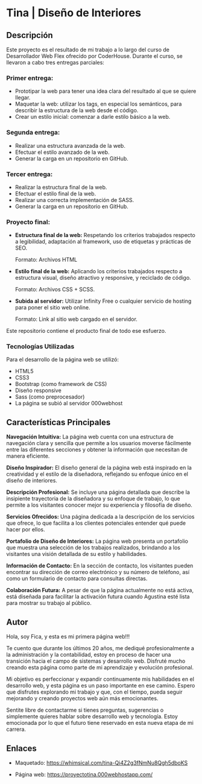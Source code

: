# Tina | Diseño de Interiores

## Descripción

Este proyecto es el resultado de mi trabajo a lo largo del curso de Desarrollador Web Flex ofrecido por CoderHouse. Durante el curso, se llevaron a cabo tres entregas parciales:

### Primer entrega: 
* Prototipar la web para tener una idea clara del resultado al que se quiere llegar.
* Maquetar la web: utilizar los tags, en especial los semánticos, para describir la estructura de la web desde el código.
* Crear un estilo inicial: comenzar a darle estilo básico a la web.

### Segunda entrega:
* Realizar una estructura avanzada de la web.
* Efectuar el estilo avanzado de la web.
* Generar la carga en un repositorio en GitHub.

### Tercer entrega:
* Realizar la estructura final de la web.
* Efectuar el estilo final de la web.
* Realizar una correcta implementación de SASS.
* Generar la carga en un repositorio en GitHub.

### Proyecto final:
* __Estructura final de la web:__ Respetando los criterios trabajados respecto a legibilidad, adaptación al framework, uso de etiquetas y prácticas de SEO.

    Formato: Archivos HTML

* __Estilo final de la web:__ Aplicando los criterios trabajados respecto a estructura visual, diseño atractivo y responsive, y reciclado de código.

    Formato: Archivos CSS + SCSS.

* __Subida al servidor:__ Utilizar Infinity Free o cualquier servicio de hosting para poner el sitio web online.

    Formato: Link al sitio web cargado en el servidor.


Este repositorio contiene el producto final de todo ese esfuerzo.

### Tecnologías Utilizadas

Para el desarrollo de la página web se utilizó: 

* HTML5
* CSS3
* Bootstrap (como framework de CSS)
* Diseño responsive 
* Sass (como preprocesador)
* La página se subió al servidor 000webhost

## Características Principales

__Navegación Intuitiva:__ La página web cuenta con una estructura de navegación clara y sencilla que permite a los usuarios moverse fácilmente entre las diferentes secciones y obtener la información que necesitan de manera eficiente.

__Diseño Inspirador:__ El diseño general de la página web está inspirado en la creatividad y el estilo de la diseñadora, reflejando su enfoque único en el diseño de interiores.

__Descripción Profesional:__ Se incluye una página detallada que describe la insipiente trayectoria de la diseñadora y su enfoque de trabajo, lo que permite a los visitantes conocer mejor su experiencia y filosofía de diseño.

__Servicios Ofrecidos:__ Una página dedicada a la descripción de los servicios que ofrece, lo que facilita a los clientes potenciales entender qué puede hacer por ellos.

__Portafolio de Diseño de Interiores:__ La página web presenta un portafolio que muestra una selección de los trabajos realizados, brindando a los visitantes una visión detallada de su estilo y habilidades.

__Información de Contacto:__ En la sección de contacto, los visitantes pueden encontrar su dirección de correo electrónico y su número de teléfono, así como un formulario de contacto para consultas directas.

__Colaboración Futura:__ A pesar de que la página actualmente no está activa, está diseñada para facilitar la activación futura cuando Agustina esté lista para mostrar su trabajo al público.

## Autor

Hola, soy Fica, y esta es mi primera página web!!! 

Te cuento que durante los últimos 20 años, me dediqué profesionalmente a la administración y la contabilidad, estoy en proceso de hacer una transición hacia el campo de sistemas y desarrollo web. Disfruté mucho creando esta página como parte de mi aprendizaje y evolución profesional.

Mi objetivo es perfeccionar y expandir continuamente mis habilidades en el desarrollo web, y esta página es un paso importante en ese camino. Espero que disfrutes explorando mi trabajo y que, con el tiempo, pueda seguir mejorando y creando proyectos web aún más emocionantes.

Sentite libre de contactarme si tienes preguntas, sugerencias o simplemente quieres hablar sobre desarrollo web y tecnología. Estoy emocionada por lo que el futuro tiene reservado en esta nueva etapa de mi carrera.

## Enlaces

* Maquetado: https://whimsical.com/tina-Qi4Z2g3fNmNu8Qgh5dboKS 

* Página web: https://proyectotina.000webhostapp.com/
